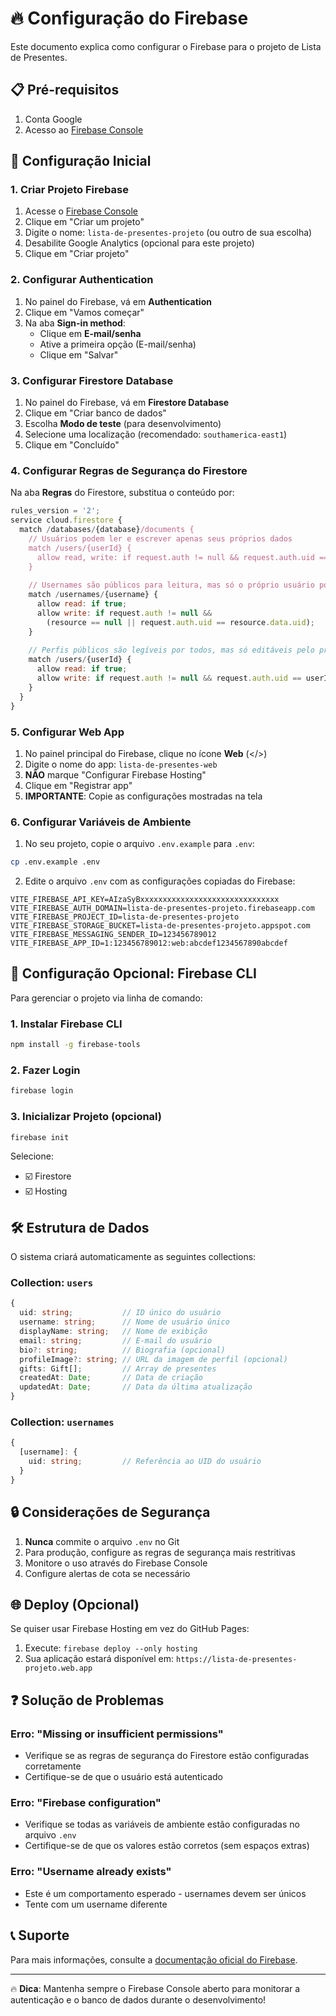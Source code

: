 # 🔥 Configuração do Firebase

Este documento explica como configurar o Firebase para o projeto de Lista de Presentes.

## 📋 Pré-requisitos

1. Conta Google
2. Acesso ao [Firebase Console](https://console.firebase.google.com)

## 🚀 Configuração Inicial

### 1. Criar Projeto Firebase

1. Acesse o [Firebase Console](https://console.firebase.google.com)
2. Clique em "Criar um projeto"
3. Digite o nome: `lista-de-presentes-projeto` (ou outro de sua escolha)
4. Desabilite Google Analytics (opcional para este projeto)
5. Clique em "Criar projeto"

### 2. Configurar Authentication

1. No painel do Firebase, vá em **Authentication**
2. Clique em "Vamos começar"
3. Na aba **Sign-in method**:
   - Clique em **E-mail/senha**
   - Ative a primeira opção (E-mail/senha)
   - Clique em "Salvar"

### 3. Configurar Firestore Database

1. No painel do Firebase, vá em **Firestore Database**
2. Clique em "Criar banco de dados"
3. Escolha **Modo de teste** (para desenvolvimento)
4. Selecione uma localização (recomendado: `southamerica-east1`)
5. Clique em "Concluído"

### 4. Configurar Regras de Segurança do Firestore

Na aba **Regras** do Firestore, substitua o conteúdo por:

```javascript
rules_version = '2';
service cloud.firestore {
  match /databases/{database}/documents {
    // Usuários podem ler e escrever apenas seus próprios dados
    match /users/{userId} {
      allow read, write: if request.auth != null && request.auth.uid == userId;
    }
    
    // Usernames são públicos para leitura, mas só o próprio usuário pode criar/editar
    match /usernames/{username} {
      allow read: if true;
      allow write: if request.auth != null && 
        (resource == null || request.auth.uid == resource.data.uid);
    }
    
    // Perfis públicos são legíveis por todos, mas só editáveis pelo próprio usuário
    match /users/{userId} {
      allow read: if true;
      allow write: if request.auth != null && request.auth.uid == userId;
    }
  }
}
```

### 5. Configurar Web App

1. No painel principal do Firebase, clique no ícone **Web** (</>)
2. Digite o nome do app: `lista-de-presentes-web`
3. **NÃO** marque "Configurar Firebase Hosting"
4. Clique em "Registrar app"
5. **IMPORTANTE**: Copie as configurações mostradas na tela

### 6. Configurar Variáveis de Ambiente

1. No seu projeto, copie o arquivo `.env.example` para `.env`:
```bash
cp .env.example .env
```

2. Edite o arquivo `.env` com as configurações copiadas do Firebase:
```env
VITE_FIREBASE_API_KEY=AIzaSyBxxxxxxxxxxxxxxxxxxxxxxxxxxxxxxx
VITE_FIREBASE_AUTH_DOMAIN=lista-de-presentes-projeto.firebaseapp.com
VITE_FIREBASE_PROJECT_ID=lista-de-presentes-projeto
VITE_FIREBASE_STORAGE_BUCKET=lista-de-presentes-projeto.appspot.com
VITE_FIREBASE_MESSAGING_SENDER_ID=123456789012
VITE_FIREBASE_APP_ID=1:123456789012:web:abcdef1234567890abcdef
```

## 🔧 Configuração Opcional: Firebase CLI

Para gerenciar o projeto via linha de comando:

### 1. Instalar Firebase CLI
```bash
npm install -g firebase-tools
```

### 2. Fazer Login
```bash
firebase login
```

### 3. Inicializar Projeto (opcional)
```bash
firebase init
```

Selecione:
- ☑️ Firestore
- ☑️ Hosting

## 🛠️ Estrutura de Dados

O sistema criará automaticamente as seguintes collections:

### Collection: `users`
```typescript
{
  uid: string;           // ID único do usuário
  username: string;      // Nome de usuário único
  displayName: string;   // Nome de exibição
  email: string;         // E-mail do usuário
  bio?: string;          // Biografia (opcional)
  profileImage?: string; // URL da imagem de perfil (opcional)
  gifts: Gift[];         // Array de presentes
  createdAt: Date;       // Data de criação
  updatedAt: Date;       // Data da última atualização
}
```

### Collection: `usernames`
```typescript
{
  [username]: {
    uid: string;         // Referência ao UID do usuário
  }
}
```

## 🔒 Considerações de Segurança

1. **Nunca** commite o arquivo `.env` no Git
2. Para produção, configure as regras de segurança mais restritivas
3. Monitore o uso através do Firebase Console
4. Configure alertas de cota se necessário

## 🌐 Deploy (Opcional)

Se quiser usar Firebase Hosting em vez do GitHub Pages:

1. Execute: `firebase deploy --only hosting`
2. Sua aplicação estará disponível em: `https://lista-de-presentes-projeto.web.app`

## ❓ Solução de Problemas

### Erro: "Missing or insufficient permissions"
- Verifique se as regras de segurança do Firestore estão configuradas corretamente
- Certifique-se de que o usuário está autenticado

### Erro: "Firebase configuration"
- Verifique se todas as variáveis de ambiente estão configuradas no arquivo `.env`
- Certifique-se de que os valores estão corretos (sem espaços extras)

### Erro: "Username already exists"
- Este é um comportamento esperado - usernames devem ser únicos
- Tente com um username diferente

## 📞 Suporte

Para mais informações, consulte a [documentação oficial do Firebase](https://firebase.google.com/docs).

---

🔥 **Dica**: Mantenha sempre o Firebase Console aberto para monitorar a autenticação e o banco de dados durante o desenvolvimento!
